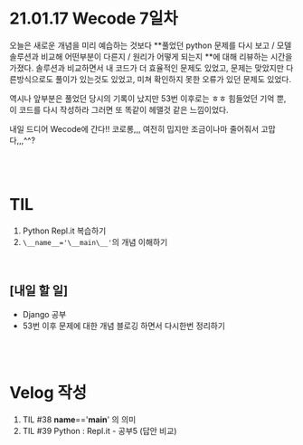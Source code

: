 # 21.01.17 Wecode 7일차

오늘은 새로운 개념을 미리 예습하는 것보다 **풀었던 python 문제를 다시 보고 / 모델 솔루션과 비교해 어떤부분이 다른지 / 원리가 어떻게 되는지 **에 대해 리뷰하는 시간을 가졌다.
솔루션과 비교하면서 내 코드가 더 효율적인 문제도 있었고, 문제는 맞았지만 다른방식으로도 풀이가 있는것도 있었고, 미쳐 확인하지 못한 오류가 있던 문제도 있었다.

역시나 앞부분은 풀었던 당시의 기록이 났지만 53번 이후로는 ㅎㅎ 힘들었던 기억 뿐, 이 코드를 다시 작성하라 그러면 또 똑같이 헤맬것 같은 느낌이었다.

내일 드디어 Wecode에 간다!! 코로롱,,, 여전히 밉지만 조금이나마 줄어줘서 고맙다,,,^^?

<br>
<br>

# TIL

1. Python Repl.it 복습하기
2. `\__name__='\__main\__'`의 개념 이해하기


<br>

## [내일 할 일]

- Django 공부
- 53번 이후 문제에 대한 개념 블로깅 하면서 다시한번 정리하기

<br>
<br>

# Velog 작성

1. TIL #38 __name__=='__main__' 의 의미
2. TIL #39 Python : Repl.it - 공부5 (답안 비교)
